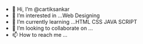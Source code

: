 - 👋 Hi, I’m @cartiksankar
- 👀 I’m interested in ...Web Designing 
- 🌱 I’m currently learning ...HTML CSS JAVA SCRIPT
- 💞️ I’m looking to collaborate on ...
- 📫 How to reach me ...

<!---
cartiksankar/cartiksankar is a ✨ special ✨ repository because its `README.md` (this file) appears on your GitHub profile.
You can click the Preview link to take a look at your changes.
--->
